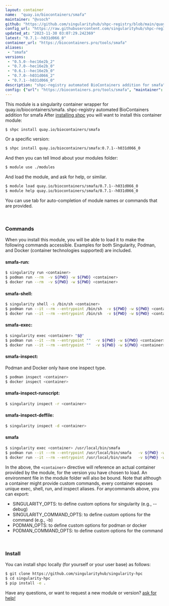 ```yaml
---
layout: container
name:  "quay.io/biocontainers/smafa"
maintainer: "@vsoch"
github: "https://github.com/singularityhub/shpc-registry/blob/main/quay.io/biocontainers/smafa/container.yaml"
config_url: "https://raw.githubusercontent.com/singularityhub/shpc-registry/main/quay.io/biocontainers/smafa/container.yaml"
updated_at: "2023-11-30 03:07:29.242369"
latest: "0.7.1--h031d066_0"
container_url: "https://biocontainers.pro/tools/smafa"
aliases:
 - "smafa"
versions:
 - "0.5.0--hec16e2b_2"
 - "0.7.0--hec16e2b_0"
 - "0.6.1--hec16e2b_0"
 - "0.7.0--h031d066_2"
 - "0.7.1--h031d066_0"
description: "shpc-registry automated BioContainers addition for smafa"
config: {"url": "https://biocontainers.pro/tools/smafa", "maintainer": "@vsoch", "description": "shpc-registry automated BioContainers addition for smafa", "latest": {"0.7.1--h031d066_0": "sha256:e24554eb329336135b0d814f505140cea41ae4d3b4c19e293039715f7f0e2107"}, "tags": {"0.5.0--hec16e2b_2": "sha256:bfab3052298105cd88386083a2cca6b77dba01f1f0768276a8ab87f0941b4c12", "0.7.0--hec16e2b_0": "sha256:4c24f70d2287dc1f9c8cd69c0ee923fb062e0ef5f0ef56b4a346cf45fc6ff1a5", "0.6.1--hec16e2b_0": "sha256:495a070b0e9fc09638cd9e2d98edcddf2795907ed37970533074ca633269a378", "0.7.0--h031d066_2": "sha256:89c7df4ea7cf7821710931fda7d8ddac12298dcb297412174ddb503b073e0270", "0.7.1--h031d066_0": "sha256:e24554eb329336135b0d814f505140cea41ae4d3b4c19e293039715f7f0e2107"}, "docker": "quay.io/biocontainers/smafa", "aliases": {"smafa": "/usr/local/bin/smafa"}}
---
```


This module is a singularity container wrapper for quay.io/biocontainers/smafa.
shpc-registry automated BioContainers addition for smafa
After [installing shpc](#install) you will want to install this container module:


```bash
$ shpc install quay.io/biocontainers/smafa
```

Or a specific version:

```bash
$ shpc install quay.io/biocontainers/smafa:0.7.1--h031d066_0
```

And then you can tell lmod about your modules folder:

```bash
$ module use ./modules
```

And load the module, and ask for help, or similar.

```bash
$ module load quay.io/biocontainers/smafa/0.7.1--h031d066_0
$ module help quay.io/biocontainers/smafa/0.7.1--h031d066_0
```

You can use tab for auto-completion of module names or commands that are provided.

<br>

### Commands

When you install this module, you will be able to load it to make the following commands accessible.
Examples for both Singularity, Podman, and Docker (container technologies supported) are included.

#### smafa-run:

```bash
$ singularity run <container>
$ podman run --rm  -v ${PWD} -w ${PWD} <container>
$ docker run --rm  -v ${PWD} -w ${PWD} <container>
```

#### smafa-shell:

```bash
$ singularity shell -s /bin/sh <container>
$ podman run --it --rm --entrypoint /bin/sh  -v ${PWD} -w ${PWD} <container>
$ docker run --it --rm --entrypoint /bin/sh  -v ${PWD} -w ${PWD} <container>
```

#### smafa-exec:

```bash
$ singularity exec <container> "$@"
$ podman run --it --rm --entrypoint ""  -v ${PWD} -w ${PWD} <container> "$@"
$ docker run --it --rm --entrypoint ""  -v ${PWD} -w ${PWD} <container> "$@"
```

#### smafa-inspect:

Podman and Docker only have one inspect type.

```bash
$ podman inspect <container>
$ docker inspect <container>
```

#### smafa-inspect-runscript:

```bash
$ singularity inspect -r <container>
```

#### smafa-inspect-deffile:

```bash
$ singularity inspect -d <container>
```


#### smafa

```bash
$ singularity exec <container> /usr/local/bin/smafa
$ podman run --it --rm --entrypoint /usr/local/bin/smafa   -v ${PWD} -w ${PWD} <container> -c " $@"
$ docker run --it --rm --entrypoint /usr/local/bin/smafa   -v ${PWD} -w ${PWD} <container> -c " $@"
```



In the above, the `<container>` directive will reference an actual container provided
by the module, for the version you have chosen to load. An environment file in the
module folder will also be bound. Note that although a container
might provide custom commands, every container exposes unique exec, shell, run, and
inspect aliases. For anycommands above, you can export:

 - SINGULARITY_OPTS: to define custom options for singularity (e.g., --debug)
 - SINGULARITY_COMMAND_OPTS: to define custom options for the command (e.g., -b)
 - PODMAN_OPTS: to define custom options for podman or docker
 - PODMAN_COMMAND_OPTS: to define custom options for the command

<br>

### Install

You can install shpc locally (for yourself or your user base) as follows:

```bash
$ git clone https://github.com/singularityhub/singularity-hpc
$ cd singularity-hpc
$ pip install -e .
```

Have any questions, or want to request a new module or version? [ask for help!](https://github.com/singularityhub/singularity-hpc/issues)